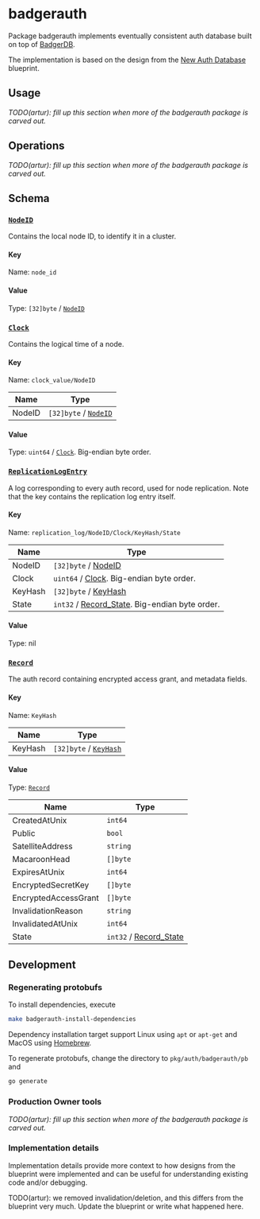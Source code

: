 badgerauth
==========

Package badgerauth implements eventually consistent auth database built on top of [BadgerDB](https://dgraph.io/docs/badger/).

The implementation is based on the design from the [New Auth Database](https://github.com/storj/gateway-mt/blob/3ef75f412a50118d9d910e1b372e126e6ffb7503/docs/blueprints/new-auth-database.md) blueprint.

## Usage

_TODO(artur): fill up this section when more of the badgerauth package is carved out._

## Operations

_TODO(artur): fill up this section when more of the badgerauth package is carved out._

## Schema

### [`NodeID`](nodeid.go)

Contains the local node ID, to identify it in a cluster.

#### Key

Name: `node_id`

#### Value

Type: `[32]byte` / [`NodeID`](nodeid.go)

### [`Clock`](clock.go)

Contains the logical time of a node.

#### Key

Name: `clock_value/NodeID`

| Name   | Type                               |
| ------ | ---------------------------------- |
| NodeID | `[32]byte` / [`NodeID`](nodeid.go) |

#### Value

Type: `uint64` / [`Clock`](clock.go). Big-endian byte order.

### [`ReplicationLogEntry`](replication_log.go)

A log corresponding to every auth record, used for node replication. Note that
the key contains the replication log entry itself.

#### Key

Name: `replication_log/NodeID/Clock/KeyHash/State`

| Name    | Type                                                                  |
| ------- | --------------------------------------------------------------------- |
| NodeID  | `[32]byte` / [NodeID](nodeid.go)                                      |
| Clock   | `uint64` / [Clock](clock.go). Big-endian byte order.                  |
| KeyHash | `[32]byte` / [KeyHash](../authdb/kv.go)                               |
| State   | `int32` / [Record_State](pb/badgerauth.pb.go). Big-endian byte order. |

#### Value

Type: nil

### [`Record`](pb/badgerauth.pb.go)

The auth record containing encrypted access grant, and metadata fields.

#### Key

Name: `KeyHash`

| Name    | Type                                      |
| ------- | ----------------------------------------- |
| KeyHash | `[32]byte` / [`KeyHash`](../authdb/kv.go) |

#### Value

Type: [`Record`](pb/badgerauth.pb.go)

| Name                 | Type                                          |
| -------------------- | --------------------------------------------- |
| CreatedAtUnix        | `int64`                                       |
| Public               | `bool`                                        |
| SatelliteAddress     | `string`                                      |
| MacaroonHead         | `[]byte`                                      |
| ExpiresAtUnix        | `int64`                                       |
| EncryptedSecretKey   | `[]byte`                                      |
| EncryptedAccessGrant | `[]byte`                                      |
| InvalidationReason   | `string`                                      |
| InvalidatedAtUnix    | `int64`                                       |
| State                | `int32` / [Record_State](pb/badgerauth.pb.go) |

## Development

### Regenerating protobufs

To install dependencies, execute

```sh
make badgerauth-install-dependencies
```

Dependency installation target support Linux using `apt` or `apt-get` and MacOS using [Homebrew](https://brew.sh/).

To regenerate protobufs, change the directory to `pkg/auth/badgerauth/pb` and

```sh
go generate
```

### Production Owner tools

_TODO(artur): fill up this section when more of the badgerauth package is carved out._

### Implementation details

Implementation details provide more context to how designs from the blueprint were implemented and can be useful for understanding existing code and/or debugging.

TODO(artur): we removed invalidation/deletion, and this differs from the blueprint very much. Update the blueprint or write what happened here.

